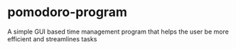 # pomodoro-program
A simple GUI based time management program that helps the user be more efficient and streamlines tasks
